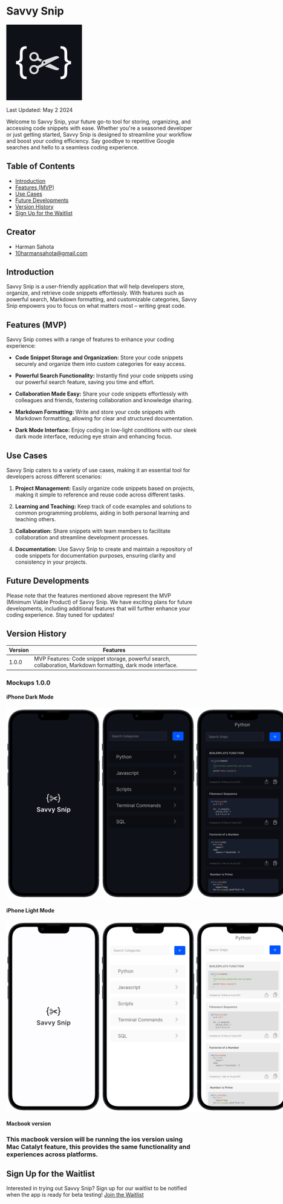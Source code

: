 # Savvy Snip

![Savvy Snip Logo](logo.svg)

Last Updated: May 2 2024

Welcome to Savvy Snip, your future go-to tool for storing, organizing, and accessing code snippets with ease. Whether you're a seasoned developer or just getting started, Savvy Snip is designed to streamline your workflow and boost your coding efficiency. Say goodbye to repetitive Google searches and hello to a seamless coding experience.

## Table of Contents

- [Introduction](#introduction)
- [Features (MVP)](#features-mvp)
- [Use Cases](#use-cases)
- [Future Developments](#future-developments)
- [Version History](#version-history)
- [Sign Up for the Waitlist](#sign-up-for-the-waitlist)

## Creator
- Harman Sahota
- 10harmansahota@gmail.com

## Introduction

Savvy Snip is a user-friendly application that will help developers store, organize, and retrieve code snippets effortlessly. With features such as powerful search, Markdown formatting, and customizable categories, Savvy Snip empowers you to focus on what matters most – writing great code.

## Features (MVP)

Savvy Snip comes with a range of features to enhance your coding experience:

- **Code Snippet Storage and Organization:** Store your code snippets securely and organize them into custom categories for easy access.
  
- **Powerful Search Functionality:** Instantly find your code snippets using our powerful search feature, saving you time and effort.

- **Collaboration Made Easy:** Share your code snippets effortlessly with colleagues and friends, fostering collaboration and knowledge sharing.

- **Markdown Formatting:** Write and store your code snippets with Markdown formatting, allowing for clear and structured documentation.

- **Dark Mode Interface:** Enjoy coding in low-light conditions with our sleek dark mode interface, reducing eye strain and enhancing focus.


## Use Cases

Savvy Snip caters to a variety of use cases, making it an essential tool for developers across different scenarios:

1. **Project Management:** Easily organize code snippets based on projects, making it simple to reference and reuse code across different tasks.

2. **Learning and Teaching:** Keep track of code examples and solutions to common programming problems, aiding in both personal learning and teaching others.

3. **Collaboration:** Share snippets with team members to facilitate collaboration and streamline development processes.

4. **Documentation:** Use Savvy Snip to create and maintain a repository of code snippets for documentation purposes, ensuring clarity and consistency in your projects.

## Future Developments

Please note that the features mentioned above represent the MVP (Minimum Viable Product) of Savvy Snip. We have exciting plans for future developments, including additional features that will further enhance your coding experience. Stay tuned for updates!

## Version History
| Version | Features |
|---------|----------|
| 1.0.0   | MVP Features: Code snippet storage, powerful search, collaboration, Markdown formatting, dark mode interface. |

### Mockups 1.0.0

#### iPhone Dark Mode
<div style="display: flex;">
    <img src="Mockups/Iphone-dark-mode/darkmode-launch.png" alt="Dark Mode Launch" width="250">
    <img src="Mockups/Iphone-dark-mode/darkmode-screen1.png" alt="Dark Mode Screen 1" width="250">
    <img src="Mockups/Iphone-dark-mode/darkmode-screen2.png" alt="Dark Mode Screen 2" width="250">
</div>

#### iPhone Light Mode
<div style="display: flex;">
    <img src="Mockups/Iphone-light-mode/lightmode-launch.png" alt="Light Mode Launch" width="250">
    <img src="Mockups/Iphone-light-mode/lightmode-screen1.png" alt="Light Mode Screen 1" width="250">
    <img src="Mockups/Iphone-light-mode/lightmode-screen2.png" alt="Light Mode Screen 2" width="250">
</div>

#### Macbook version

### This macbook version will be running the ios version using Mac Catalyt feature, this provides the same functionality and experiences across platforms. 

## Sign Up for the Waitlist

Interested in trying out Savvy Snip? Sign up for our waitlist to be notified when the app is ready for beta testing! [Join the Waitlist](https://savvysnip.github.io)

